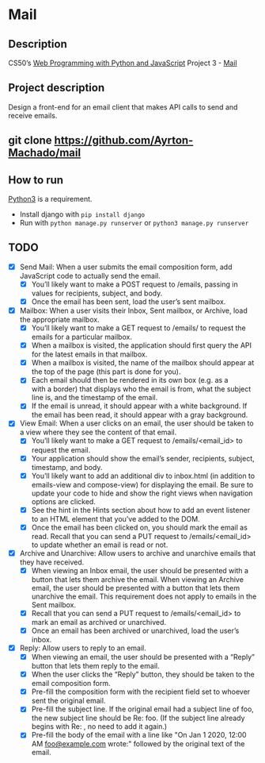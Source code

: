 # Mail

## Description
CS50’s [Web Programming with Python and JavaScript](https://cs50.harvard.edu/web/2020/) Project 3 - [Mail]([https://cs50.harvard.edu/web/2020/projects/3/mail/])

## Project description
Design a front-end for an email client that makes API calls to send and receive emails.

## git clone https://github.com/Ayrton-Machado/mail

## How to run
[Python3](https://www.python.org/) is a requirement.  
- Install django with `pip install django`
- Run with `python manage.py runserver` or `python3 manage.py runserver`

## TODO
- [X] Send Mail: When a user submits the email composition form, add JavaScript code to actually send the email.
    - [X] You’ll likely want to make a POST request to /emails, passing in values for recipients, subject, and body.
    - [X] Once the email has been sent, load the user’s sent mailbox.
- [X] Mailbox: When a user visits their Inbox, Sent mailbox, or Archive, load the appropriate mailbox.
    - [X] You’ll likely want to make a GET request to /emails/<mailbox> to request the emails for a particular mailbox.
    - [X] When a mailbox is visited, the application should first query the API for the latest emails in that mailbox.
    - [X] When a mailbox is visited, the name of the mailbox should appear at the top of the page (this part is done for you).
    - [X] Each email should then be rendered in its own box (e.g. as a <div> with a border) that displays who the email is from, what the subject line is, and the timestamp of the email.
    - [X] If the email is unread, it should appear with a white background. If the email has been read, it should appear with a gray background.
- [X] View Email: When a user clicks on an email, the user should be taken to a view where they see the content of that email.
    - [X] You’ll likely want to make a GET request to /emails/<email_id> to request the email.
    - [X] Your application should show the email’s sender, recipients, subject, timestamp, and body.
    - [X] You’ll likely want to add an additional div to inbox.html (in addition to emails-view and compose-view) for displaying the email. Be sure to update your code to hide and show  the right views when navigation options are clicked.
    - [X] See the hint in the Hints section about how to add an event listener to an HTML element that you’ve added to the DOM.
    - [X] Once the email has been clicked on, you should mark the email as read. Recall that you can send a PUT request to /emails/<email_id> to update whether an email is read or not.
- [X] Archive and Unarchive: Allow users to archive and unarchive emails that they have received.
    - [X] When viewing an Inbox email, the user should be presented with a button that lets them archive the email. When viewing an Archive email, the user should be presented with a button that lets them unarchive the email. This requirement does not apply to emails in the Sent mailbox.
    - [X] Recall that you can send a PUT request to /emails/<email_id> to mark an email as archived or unarchived.
    - [X] Once an email has been archived or unarchived, load the user’s inbox.
- [X] Reply: Allow users to reply to an email.
    - [X] When viewing an email, the user should be presented with a “Reply” button that lets them reply to the email.
    - [X] When the user clicks the “Reply” button, they should be taken to the email composition form.
    - [X] Pre-fill the composition form with the recipient field set to whoever sent the original email.
    - [X] Pre-fill the subject line. If the original email had a subject line of foo, the new subject line should be Re: foo. (If the subject line already begins with Re: , no need to add it again.)
    - [X] Pre-fill the body of the email with a line like "On Jan 1 2020, 12:00 AM foo@example.com wrote:" followed by the original text of the email.